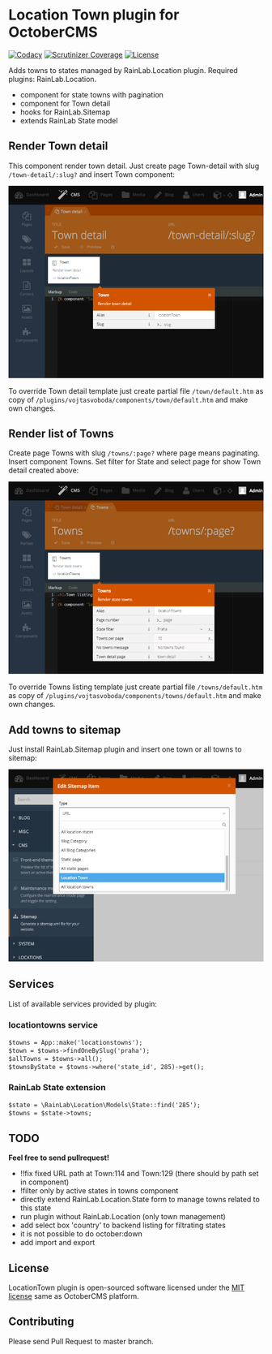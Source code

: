 # Location Town plugin for OctoberCMS

[![Codacy](https://img.shields.io/codacy/ddb7e5ce0e1542058c0f3d9111a8876e.svg)](https://www.codacy.com/app/vojtasvoboda/oc-locationtowns-plugin)
[![Scrutinizer Coverage](https://img.shields.io/scrutinizer/g/vojtasvoboda/oc-locationtowns-plugin.svg)](https://scrutinizer-ci.com/g/vojtasvoboda/oc-locationtowns-plugin/?branch=master)
[![License](https://img.shields.io/badge/license-MIT-blue.svg)](https://github.com/vojtasvoboda/oc-cnbrates-plugin/blob/master/LICENSE)

Adds towns to states managed by RainLab.Location plugin. Required plugins: RainLab.Location.

- component for state towns with pagination
- component for Town detail
- hooks for RainLab.Sitemap
- extends RainLab State model

## Render Town detail

This component render town detail. Just create page Town-detail with slug 
`/town-detail/:slug?` and insert Town component:

![Town component](assets/images/locationtowns-component-town.png)

To override Town detail template just create partial file `/town/default.htm` as copy 
of `/plugins/vojtasvoboda/components/town/default.htm` and make own changes.

## Render list of Towns

Create page Towns with slug `/towns/:page?` where page means paginating. Insert 
component Towns. Set filter for State and select page for show Town detail 
created above:

![Towns component](assets/images/locationtowns-component-towns.png)

To override Towns listing template just create partial file `/towns/default.htm` as copy 
of `/plugins/vojtasvoboda/components/towns/default.htm` and make own changes.

## Add towns to sitemap

Just install RainLab.Sitemap plugin and insert one town or all towns to sitemap:

![Towns in sitemap](assets/images/locationtowns-sitemap-integration.png)

## Services

List of available services provided by plugin:

### locationtowns service

```
$towns = App::make('locationstowns');
$town = $towns->findOneBySlug('praha');
$allTowns = $towns->all();
$townsByState = $towns->where('state_id', 285)->get();
```

### RainLab State extension

```
$state = \RainLab\Location\Models\State::find('285');
$towns = $state->towns;
```

## TODO

**Feel free to send pullrequest!**

- !!fix fixed URL path at Town:114 and Town:129 (there should by path set in component)
- !filter only by active states in towns component
- directly extend RainLab.Location.State form to manage towns related to this state
- run plugin without RainLab.Location (only town management)
- add select box 'country' to backend listing for filtrating states
- it is not possible to do october:down
- add import and export

## License

LocationTown plugin is open-sourced software licensed under the [MIT license](http://opensource.org/licenses/MIT) same as OctoberCMS platform.

## Contributing

Please send Pull Request to master branch.
